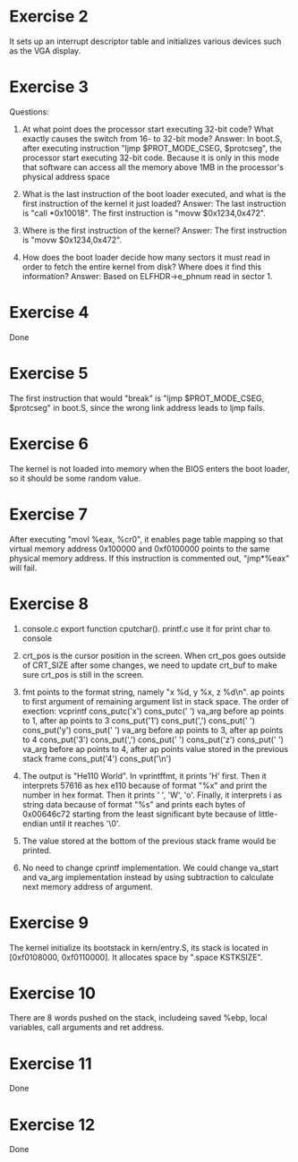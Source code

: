 # Exercise 2
It sets up an interrupt descriptor table and initializes various devices such as the VGA display.

# Exercise 3

Questions:
1. At what point does the processor start executing 32-bit code? What exactly causes the switch from 16- to 32-bit mode?
Answer: In boot.S, after executing instruction "ljmp    $PROT_MODE_CSEG, $protcseg", the processor start executing 32-bit code. Because it is only in this mode that software can access all the memory above 1MB in the processor's physical address space

2. What is the last instruction of the boot loader executed, and what is the first instruction of the kernel it just loaded?
Answer: The last instruction is "call   *0x10018". The first instruction is "movw   $0x1234,0x472".

3. Where is the first instruction of the kernel?
Answer: The first instruction is "movw   $0x1234,0x472".

4. How does the boot loader decide how many sectors it must read in order to fetch the entire kernel from disk? Where does it find this information?
Answer: Based on ELFHDR->e_phnum read in sector 1.

# Exercise 4

Done

# Exercise 5

The first instruction that would "break" is "ljmp    $PROT_MODE_CSEG, $protcseg" in boot.S, since the wrong link address leads to ljmp fails.

# Exercise 6

The kernel is not loaded into memory when the BIOS enters the boot loader, so it should be some random value.

# Exercise 7
After executing "movl %eax, %cr0", it enables page table mapping so that virtual memory address 0x100000 and 0xf0100000 points to the same physical memory address. If this instruction is commented out, "jmp*%eax" will fail.

# Exercise 8

1. console.c export function cputchar(). printf.c use it for print char to console

2. crt_pos is the cursor position in the screen. When crt_pos goes outside of CRT_SIZE after some changes, we need to update crt_buf to make sure crt_pos is still in the screen.

3. fmt points to the format string, namely "x %d, y %x, z %d\n". ap points to first argument of remaining argument list in stack space. 
The order of exection:
vcprintf
cons_putc('x')
cons_putc(' ')
va_arg before ap points to 1, after ap points to 3
cons_put('1')
cons_put(',')
cons_put(' ')
cons_put('y')
cons_put(' ')
va_arg before ap points to 3, after ap points to 4
cons_put('3')
cons_put(',')
cons_put(' ')
cons_put('z')
cons_put(' ')
va_arg before ap points to 4, after ap points value stored in the previous stack frame
cons_put('4')
cons_put('\n')

4. The output is "He110 World". In vprintffmt, it prints 'H' first. Then it interprets 57616 as hex e110 because of format "%x" and print the number in hex format. Then it prints ' ', 'W', 'o'. Finally, it interprets i as string data because of format "%s" and prints each bytes of 0x00646c72 starting from the least significant byte because of little-endian until it reaches '\0'. 

5. The value stored at the bottom of the previous stack frame would be printed.

6. No need to change cprintf implementation. We could change va_start and va_arg implementation instead by using subtraction to calculate next memory address of argument.

# Exercise 9

The kernel initialize its bootstack in kern/entry.S, its stack is located in [0xf0108000, 0xf0110000]. It allocates space by ".space KSTKSIZE".

# Exercise 10

There are 8 words pushed on the stack, includeing saved %ebp, local variables, call arguments and ret address.

# Exercise 11

Done

# Exercise 12

Done
